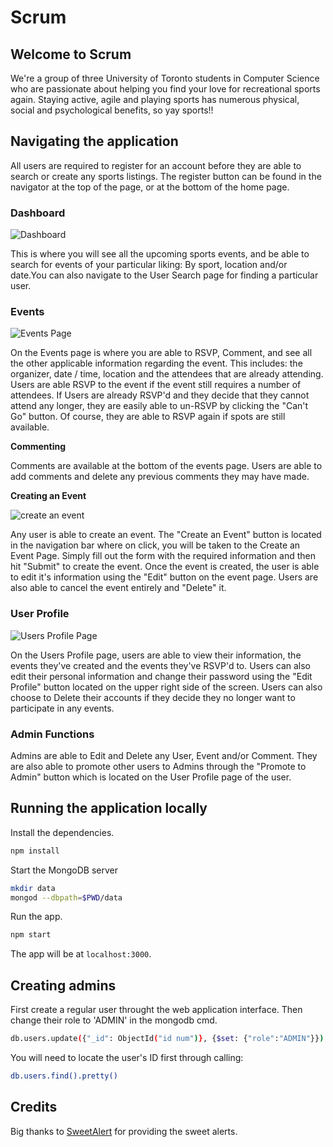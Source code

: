 # Scrum

## Welcome to Scrum
We're a group of three University of Toronto students in Computer Science who are passionate about helping you find your love for recreational sports again. Staying active, agile and playing sports has numerous physical, social and psychological benefits, so yay sports!!

## Navigating the application

All users are required to register for an account before they are able to search or create any sports listings. The register button can be found in the navigator at the top of the page, or at the bottom of the home page.

### Dashboard

![Dashboard](https://github.com/CSC309-Fall-2016/group14/blob/cecilia/screenshots/Dashboard.jpg)

This is where you will see all the upcoming sports events, and be able to search for events of your particular liking: By sport, location and/or date.You can also navigate to the User Search page for finding a particular user.

### Events

![Events Page](https://github.com/CSC309-Fall-2016/group14/blob/cecilia/screenshots/Events.jpg)

On the Events page is where you are able to RSVP, Comment, and see all the other applicable information regarding the event. This includes: the organizer, date / time, location and the attendees that are already attending. Users are able RSVP to the event if the event still requires a number of attendees. If Users are already RSVP'd and they decide that they cannot attend any longer, they are easily able to un-RSVP by clicking the "Can't Go" button. Of course, they are able to RSVP again if spots are still available.

**Commenting**

Comments are available at the bottom of the events page. Users are able to add comments and delete any previous comments they may have made.

**Creating an Event**

![create an event](https://github.com/CSC309-Fall-2016/group14/blob/cecilia/screenshots/Create_an_Event.jpg)

Any user is able to create an event. The "Create an Event" button is located in the navigation bar where on click, you will be taken to the Create an Event Page. Simply fill out the form with the required information and then hit "Submit" to create the event. Once the event is created, the user is able to edit it's information using the "Edit" button on the event page. Users are also able to cancel the event entirely and "Delete" it. 

### User Profile

![Users Profile Page](https://github.com/CSC309-Fall-2016/group14/blob/cecilia/screenshots/User_Profile.jpg)

On the Users Profile page, users are able to view their information, the events they've created and the events they've RSVP'd to. Users can also edit their personal information and change their password using the "Edit Profile" button located on the upper right side of the screen. Users can also choose to Delete their accounts if they decide they no longer want to participate in any events.

### Admin Functions

Admins are able to Edit and Delete any User, Event and/or Comment. They are also able to promote other users to Admins through the "Promote to Admin" button which is located on the User Profile page of the user.


## Running the application locally

Install the dependencies.

```bash
npm install
```

Start the MongoDB server
```bash 
mkdir data
mongod --dbpath=$PWD/data
```

Run the app.

```bash
npm start
```

The app will be at `localhost:3000`.

## Creating admins

First create a regular user throught the web application interface. Then change their role to 'ADMIN' in the mongodb cmd.

```bash
db.users.update({"_id": ObjectId("id num")}, {$set: {"role":"ADMIN"}})
```
You will need to locate the user's ID first through calling:
```bash
db.users.find().pretty()
```

## Credits

Big thanks to [SweetAlert](https://github.com/t4t5/sweetalert) for providing the sweet alerts.
